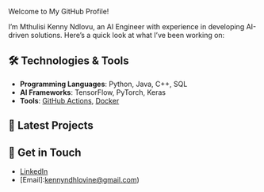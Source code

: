  Welcome to My GitHub Profile!

I’m Mthulisi Kenny Ndlovu, an AI Engineer with experience in developing AI-driven solutions. Here’s a quick look at what I’ve been working on:

## 🛠️ Technologies & Tools

- **Programming Languages**: Python, Java, C++, SQL
- **AI Frameworks**: TensorFlow, PyTorch, Keras
- **Tools**: [GitHub Actions](https://github.com/features/actions), [Docker](https://www.docker.com/)

## 🌟 Latest Projects

## 💬 Get in Touch

- [LinkedIn](yo)
- [Email]:kennyndhlovine@gmail.com)
